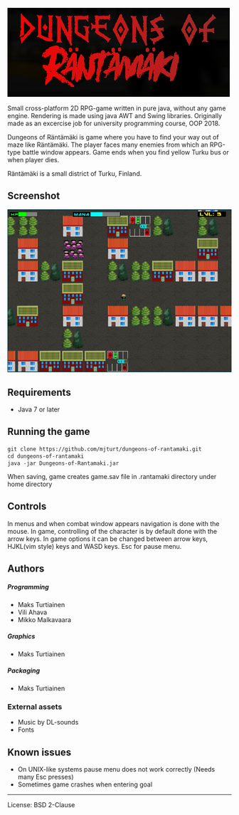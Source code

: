 ![Dundeons of Rantamaki logo](/images/logo.png?raw=true "Dungeons of Räntämäki")

Small cross-platform 2D RPG-game written in pure java, without any game engine. Rendering is made using java AWT and Swing libraries. Originally made as an excercise job for university programming course, OOP 2018.

Dungeons of Räntämäki is game where you have to find your way out of maze like Räntämäki. The player faces many enemies from which an RPG-type battle window appears. Game ends when you find yellow Turku bus or when player dies.

Räntämäki is a small district of Turku, Finland.

Screenshot
------------------
![Screenshot](/images/screenshots/game1.png?raw=true "Screenshot")

Requirements
------------------
- Java 7 or later

Running the game
------------------
```
git clone https://github.com/mjturt/dungeons-of-rantamaki.git
cd dungeons-of-rantamaki
java -jar Dungeons-of-Rantamaki.jar
```

When saving, game creates game.sav file in .rantamaki directory under home directory

Controls
------------------
In menus and when combat window appears navigation is done with the mouse.
In game, controlling of the character is by default done with the arrow keys. In game options it can be changed between arrow keys, HJKL(vim style) keys and WASD keys. Esc for pause menu.

Authors
------------------
##### Programming
- Maks Turtiainen
- Vili Ahava
- Mikko Malkavaara
##### Graphics
- Maks Turtiainen
##### Packaging
- Maks Turtiainen
### External assets
- Music by DL-sounds
- Fonts

Known issues
------------------
- On UNIX-like systems pause menu does not work correctly (Needs many Esc presses)
- Sometimes game crashes when entering goal
---
License: BSD 2-Clause
